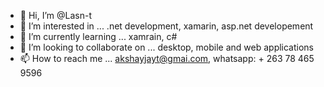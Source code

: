 - 👋 Hi, I’m @Lasn-t
- 👀 I’m interested in ... .net development, xamarin, asp.net developement
- 🌱 I’m currently learning ... xamrain, c#
- 💞️ I’m looking to collaborate on ... desktop, mobile and web applications
- 📫 How to reach me ... akshayjayt@gmai.com, whatsapp: + 263 78 465 9596

<!---
Lasn-t/Lasn-t is a ✨ special ✨ repository because its `README.md` (this file) appears on your GitHub profile.
You can click the Preview link to take a look at your changes.
--->
